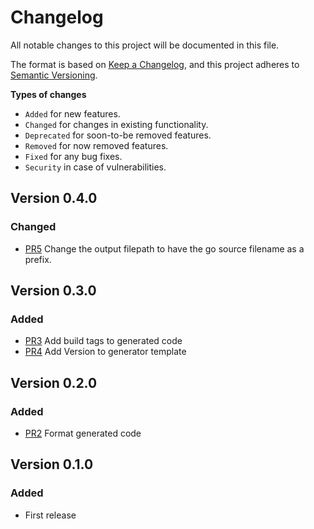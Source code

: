 # Changelog

All notable changes to this project will be documented in this file.

The format is based on [Keep a Changelog](https://keepachangelog.com/en/1.0.0/),
and this project adheres to [Semantic Versioning](https://semver.org/spec/v2.0.0.html).

**Types of changes**  
- `Added` for new features.
- `Changed` for changes in existing functionality.
- `Deprecated` for soon-to-be removed features.
- `Removed` for now removed features.
- `Fixed` for any bug fixes.
- `Security` in case of vulnerabilities.

<!--
## Unreleased
-->

## Version 0.4.0

### Changed

- [PR5](https://github.com/paulvollmer/go-genbuilder/pull/5) Change the output filepath to have the go source filename as a prefix.

## Version 0.3.0

### Added

- [PR3](https://github.com/paulvollmer/go-genbuilder/pull/3) Add build tags to generated code
- [PR4](https://github.com/paulvollmer/go-genbuilder/pull/4) Add Version to generator template

## Version 0.2.0

### Added

- [PR2](https://github.com/paulvollmer/go-genbuilder/pull/2) Format generated code

## Version 0.1.0

### Added

- First release

